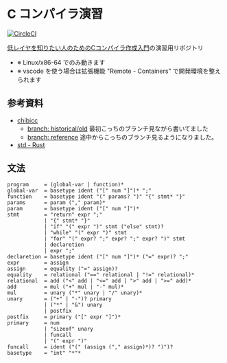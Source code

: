 # C コンパイラ演習

[![CircleCI](https://circleci.com/gh/kzok/exercise-c-compiler.svg?style=shield)](https://circleci.com/gh/kzok/exercise-c-compiler)

[低レイヤを知りたい人のためのCコンパイラ作成入門](https://www.sigbus.info/compilerbook)の演習用リポジトリ

- ※ Linux/x86-64 でのみ動きます
- ※ vscode を使う場合は拡張機能 "Remote - Containers" で開発環境を整えられます

## 参考資料

- [chibicc](https://github.com/rui314/chibicc/)
  - [branch: historical/old](https://github.com/rui314/chibicc/commits/historical/old) 最初こっちのブランチ見ながら書いてました
  - [branch: reference](https://github.com/rui314/chibicc/commits/reference) 途中からこっちのブランチ見るようになりました。
- [std - Rust](https://doc.rust-lang.org/std/index.html)

## 文法

```
program     = (global-var | function)*
global-var  = basetype ident ("[" num "]")* ";"
function    = basetype ident "(" params? ")" "{" stmt* "}"
params      = param ("," param)*
param       = basetype ident ("[" num "]")*
stmt        = "return" expr ";"
            | "{" stmt* "}"
            | "if" "(" expr ")" stmt ("else" stmt)?
            | "while" "(" expr ")" stmt
            | "for" "(" expr? ";" expr? ";" expr? ")" stmt
            | declaretion
            | expr ";"
declaretion = basetype ident ("[" num "]")* ("=" expr)? ";"
expr        = assign
assign      = equality ("=" assign)?
equality    = relational ("==" relational | "!=" relational)*
relational  = add ("<" add | "<=" add | ">" add | ">=" add)*
add         = mul ("+" mul | "-" mul)*
mul         = unary ("*" unary | "/" unary)*
unary       = ("+" | "-")? primary
            | ("*" | "&") unary
            | postfix
postfix     = primary ("[" expr "]")*
primary     = num
            | "sizeof" unary
            | funcall
            | "(" expr ")"
funcall     = ident ("(" (assign ("," assign)*)? ")")?
basetype    = "int" "*"*
```

